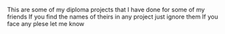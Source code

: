 This are some of my diploma projects that I have done for some of my friends
If you find the names of theirs in any project just ignore them 
If you face any plese let me know
